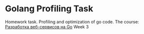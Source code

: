 # Golang Profiling Task

Homework task. Profiling and optimization of go code.
The course: [Разработка веб-сервисов на Go](https://www.coursera.org/learn/golang-webservices-1/home/welcome) Week 3
